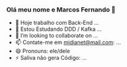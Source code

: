 ### Olá meu nome e Marcos Fernando 👋

- 🔭 Hoje trabalho com Back-End ...
- 🌱 Estou Estudando DDD / Kafka ...
- 👯 I’m looking to collaborate on ...
- 📫 Contate-me em midianet@mail.com: ...
- 😄 Pronouns: ele/dele
- ⚡ Saliva não gera Código: ...
